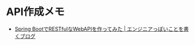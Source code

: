 # API作成メモ

- [Spring BootでRESTfulなWebAPIを作ってみた | エンジニアっぽいことを書くブログ](https://ishiis.net/2016/09/08/spring-boot-rest-api/)
